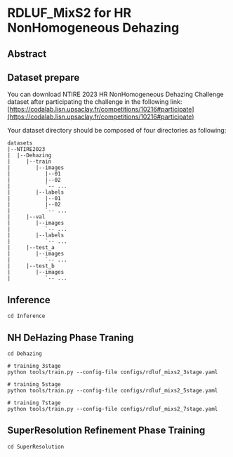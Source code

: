 # RDLUF_MixS2 for HR NonHomogeneous Dehazing



## Abstract


## Dataset prepare

You can download NTIRE 2023 HR NonHomogeneous Dehazing Challenge dataset after participating the challenge in the following link: [https://codalab.lisn.upsaclay.fr/competitions/10216#participate](https://codalab.lisn.upsaclay.fr/competitions/10216#participate)

Your dataset directory should be composed of four directories as following:

```shell
datasets
|--NTIRE2023
|  |--Dehazing
|     |--train
|        |--images
|           |--01
|           |--02
|           `-- ...
|        |--labels
|           |--01
|           |--02
|           `-- ...
|     |--val
|        |--images
|           `-- ...
|        |--labels
|           `-- ...
|     |--test_a
|        |--images
|           `-- ...
|     |--test_b
|        |--images
|           `-- ...
```

## Inference

```shell
cd Inference
```

## NH DeHazing Phase Traning


```shell
cd Dehazing

# training 3stage
python tools/train.py --config-file configs/rdluf_mixs2_3stage.yaml 

# training 5stage
python tools/train.py --config-file configs/rdluf_mixs2_5stage.yaml 

# training 7stage
python tools/train.py --config-file configs/rdluf_mixs2_7stage.yaml 
```

## SuperResolution Refinement Phase Training


```shell
cd SuperResolution
```